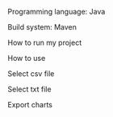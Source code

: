 Programming language: Java

Build system: Maven

How to run my project

How to use

Select csv file

Select txt file

Export charts

